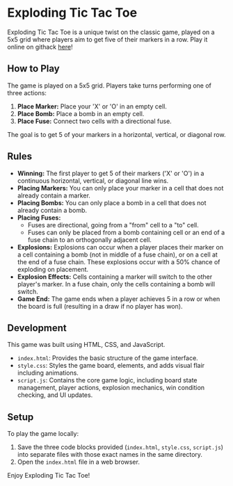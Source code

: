 # Exploding Tic Tac Toe

Exploding Tic Tac Toe is a unique twist on the classic game, played on a 5x5 grid where players aim to get five of their markers in a row.
Play it online on githack [here](https://raw.githack.com/ShubhamSinghCodes/Exploding-TicTacToe/main/index.html)!

## How to Play

The game is played on a 5x5 grid. Players take turns performing one of three actions:

1.  **Place Marker:** Place your 'X' or 'O' in an empty cell.
2.  **Place Bomb:** Place a bomb in an empty cell.
3.  **Place Fuse:** Connect two cells with a directional fuse.

The goal is to get 5 of your markers in a horizontal, vertical, or diagonal row.

## Rules

* **Winning:** The first player to get 5 of their markers ('X' or 'O') in a continuous horizontal, vertical, or diagonal line wins.
* **Placing Markers:** You can only place your marker in a cell that does not already contain a marker.
* **Placing Bombs:** You can only place a bomb in a cell that does not already contain a bomb.
* **Placing Fuses:**
    * Fuses are directional, going from a "from" cell to a "to" cell.
    * Fuses can only be placed from a bomb containing cell or an end of a fuse chain to an orthogonally adjacent cell.
* **Explosions:** Explosions can occur when a player places their marker on a cell containing a bomb (not in middle of a fuse chain), or on a cell at the end of a fuse chain. These explosions occur with a 50% chance of exploding on placement.
* **Explosion Effects:** Cells containing a marker will switch to the other player's marker. In a fuse chain, only the cells containing a bomb will switch.
* **Game End:** The game ends when a player achieves 5 in a row or when the board is full (resulting in a draw if no player has won).

## Development

This game was built using HTML, CSS, and JavaScript.

* `index.html`: Provides the basic structure of the game interface.
* `style.css`: Styles the game board, elements, and adds visual flair including animations.
* `script.js`: Contains the core game logic, including board state management, player actions, explosion mechanics, win condition checking, and UI updates.

## Setup

To play the game locally:

1.  Save the three code blocks provided (`index.html`, `style.css`, `script.js`) into separate files with those exact names in the same directory.
2.  Open the `index.html` file in a web browser.

Enjoy Exploding Tic Tac Toe!